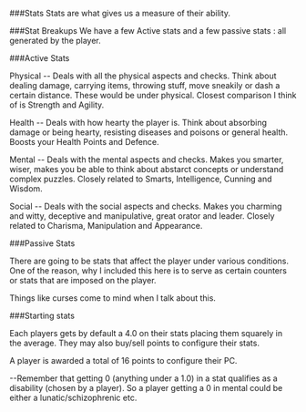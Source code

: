 ###Stats
Stats are what gives us a measure of their ability.

###Stat Breakups
We have a few Active stats and a few passive stats : all generated by the player.

###Active Stats

Physical -- 
Deals with all the physical aspects and checks. Think about dealing damage, carrying items, throwing stuff, move sneakily or dash a certain distance.
These would be under physical. Closest comparison I think of is Strength and Agility.

Health -- 
Deals with how hearty the player is. Think about absorbing damage or being hearty, resisting diseases and poisons or general health. Boosts your Health
Points and Defence.


Mental --
Deals with the mental aspects and checks. Makes you smarter, wiser, makes you be able to think about abstarct concepts or understand complex puzzles. Closely related to Smarts, Intelligence, Cunning and Wisdom.

Social --
Deals with the social aspects and checks. Makes you charming and witty, deceptive and manipulative, great orator and leader. Closely related to Charisma, Manipulation and Appearance.


###Passive Stats

There are going to be stats that affect the player under various conditions. One of the reason, why I included this here is to serve as certain counters or 
stats that are imposed on the player. 

Things like curses come to mind when I talk about this.

###Starting stats

Each players gets by default a 4.0 on their stats placing them squarely in the average. They may also buy/sell points to configure their stats.

A player is awarded a total of 16 points to configure their PC. 

--Remember that getting 0 (anything under a 1.0) in a stat qualifies as a disability (chosen by a player).
So a player getting a 0 in mental could be either a lunatic/schizophrenic etc.

